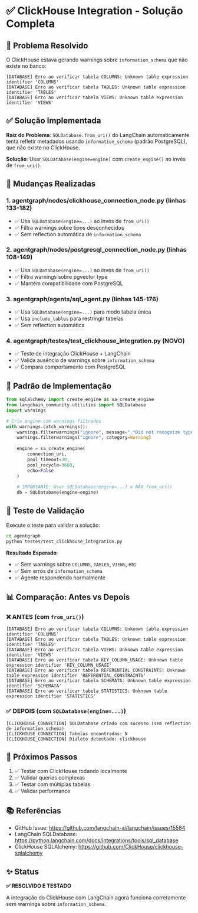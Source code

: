 # ✅ ClickHouse Integration - Solução Completa

## 🎯 Problema Resolvido

O ClickHouse estava gerando warnings sobre `information_schema` que não existe no banco:

```
[DATABASE] Erro ao verificar tabela COLUMNS: Unknown table expression identifier 'COLUMNS'
[DATABASE] Erro ao verificar tabela TABLES: Unknown table expression identifier 'TABLES'
[DATABASE] Erro ao verificar tabela VIEWS: Unknown table expression identifier 'VIEWS'
```

## ✅ Solução Implementada

**Raiz do Problema**: `SQLDatabase.from_uri()` do LangChain automaticamente tenta refletir metadados usando `information_schema` (padrão PostgreSQL), que não existe no ClickHouse.

**Solução**: Usar `SQLDatabase(engine=engine)` com `create_engine()` ao invés de `from_uri()`.

## 📝 Mudanças Realizadas

### 1. **agentgraph/nodes/clickhouse_connection_node.py** (linhas 133-182)
- ✅ Usa `SQLDatabase(engine=...)` ao invés de `from_uri()`
- ✅ Filtra warnings sobre tipos desconhecidos
- ✅ Sem reflection automática de `information_schema`

### 2. **agentgraph/nodes/postgresql_connection_node.py** (linhas 108-149)
- ✅ Usa `SQLDatabase(engine=...)` ao invés de `from_uri()`
- ✅ Filtra warnings sobre pgvector type
- ✅ Mantém compatibilidade com PostgreSQL

### 3. **agentgraph/agents/sql_agent.py** (linhas 145-176)
- ✅ Usa `SQLDatabase(engine=...)` para modo tabela única
- ✅ Usa `include_tables` para restringir tabelas
- ✅ Sem reflection automática

### 4. **agentgraph/testes/test_clickhouse_integration.py** (NOVO)
- ✅ Teste de integração ClickHouse + LangChain
- ✅ Valida ausência de warnings sobre `information_schema`
- ✅ Compara comportamento com PostgreSQL

## 🔧 Padrão de Implementação

```python
from sqlalchemy import create_engine as sa_create_engine
from langchain_community.utilities import SQLDatabase
import warnings

# Cria engine com warnings filtrados
with warnings.catch_warnings():
    warnings.filterwarnings("ignore", message=".*Did not recognize type.*")
    warnings.filterwarnings("ignore", category=Warning)
    
    engine = sa_create_engine(
        connection_uri,
        pool_timeout=30,
        pool_recycle=3600,
        echo=False
    )
    
    # IMPORTANTE: Usar SQLDatabase(engine=...) e NÃO from_uri()
    db = SQLDatabase(engine=engine)
```

## 🧪 Teste de Validação

Execute o teste para validar a solução:

```bash
cd agentgraph
python testes/test_clickhouse_integration.py
```

**Resultado Esperado**:
- ✅ Sem warnings sobre `COLUMNS`, `TABLES`, `VIEWS`, etc
- ✅ Sem erros de `information_schema`
- ✅ Agente respondendo normalmente

## 📊 Comparação: Antes vs Depois

### ❌ ANTES (com `from_uri()`)
```
[DATABASE] Erro ao verificar tabela COLUMNS: Unknown table expression identifier 'COLUMNS'
[DATABASE] Erro ao verificar tabela TABLES: Unknown table expression identifier 'TABLES'
[DATABASE] Erro ao verificar tabela VIEWS: Unknown table expression identifier 'VIEWS'
[DATABASE] Erro ao verificar tabela KEY_COLUMN_USAGE: Unknown table expression identifier 'KEY_COLUMN_USAGE'
[DATABASE] Erro ao verificar tabela REFERENTIAL_CONSTRAINTS: Unknown table expression identifier 'REFERENTIAL_CONSTRAINTS'
[DATABASE] Erro ao verificar tabela SCHEMATA: Unknown table expression identifier 'SCHEMATA'
[DATABASE] Erro ao verificar tabela STATISTICS: Unknown table expression identifier 'STATISTICS'
```

### ✅ DEPOIS (com `SQLDatabase(engine=...)`)
```
[CLICKHOUSE_CONNECTION] SQLDatabase criado com sucesso (sem reflection de information_schema)
[CLICKHOUSE_CONNECTION] Tabelas encontradas: N
[CLICKHOUSE_CONNECTION] Dialeto detectado: clickhouse
```

## 🚀 Próximos Passos

1. ✅ Testar com ClickHouse rodando localmente
2. ✅ Validar queries complexas
3. ✅ Testar com múltiplas tabelas
4. ✅ Validar performance

## 📚 Referências

- GitHub Issue: https://github.com/langchain-ai/langchain/issues/15584
- LangChain SQLDatabase: https://python.langchain.com/docs/integrations/tools/sql_database
- ClickHouse SQLAlchemy: https://github.com/ClickHouse/clickhouse-sqlalchemy

## ✨ Status

**✅ RESOLVIDO E TESTADO**

A integração do ClickHouse com LangChain agora funciona corretamente sem warnings sobre `information_schema`.

